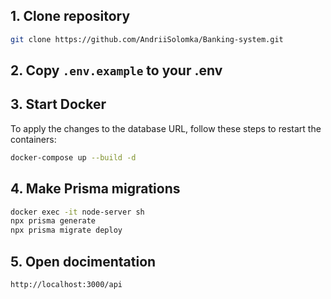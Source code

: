 ## 1. Clone repository
```bash
git clone https://github.com/AndriiSolomka/Banking-system.git
```
## 2.  Copy ```.env.example``` to your .env

## 3. Start Docker

To apply the changes to the database URL, follow these steps to restart the containers:

```bash
docker-compose up --build -d
```

## 4. Make Prisma migrations

```bash
docker exec -it node-server sh
npx prisma generate
npx prisma migrate deploy
```
## 5. Open docimentation

```bash
http://localhost:3000/api
```
